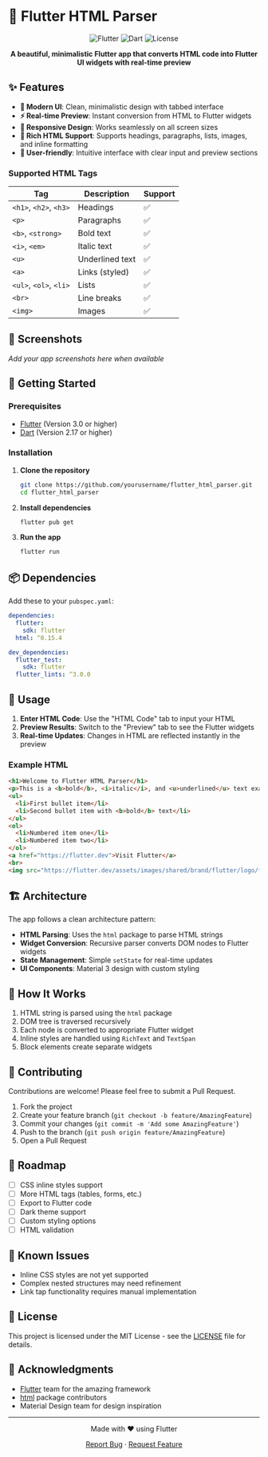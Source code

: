 # 🚀 Flutter HTML Parser

<div align="center">
  <p>
    <img src="https://img.shields.io/badge/Flutter-02569B?style=for-the-badge&logo=flutter&logoColor=white" alt="Flutter" />
    <img src="https://img.shields.io/badge/Dart-0175C2?style=for-the-badge&logo=dart&logoColor=white" alt="Dart" />
    <img src="https://img.shields.io/badge/License-MIT-green.svg?style=for-the-badge" alt="License" />
  </p>
  
  <p>
    <strong>A beautiful, minimalistic Flutter app that converts HTML code into Flutter UI widgets with real-time preview</strong>
  </p>
</div>

## ✨ Features

- **🎨 Modern UI**: Clean, minimalistic design with tabbed interface
- **⚡ Real-time Preview**: Instant conversion from HTML to Flutter widgets
- **📱 Responsive Design**: Works seamlessly on all screen sizes
- **🔧 Rich HTML Support**: Supports headings, paragraphs, lists, images, and inline formatting
- **🎯 User-friendly**: Intuitive interface with clear input and preview sections

### Supported HTML Tags

| Tag | Description | Support |
|-----|-------------|---------|
| `<h1>`, `<h2>`, `<h3>` | Headings | ✅ |
| `<p>` | Paragraphs | ✅ |
| `<b>`, `<strong>` | Bold text | ✅ |
| `<i>`, `<em>` | Italic text | ✅ |
| `<u>` | Underlined text | ✅ |
| `<a>` | Links (styled) | ✅ |
| `<ul>`, `<ol>`, `<li>` | Lists | ✅ |
| `<br>` | Line breaks | ✅ |
| `<img>` | Images | ✅ |

## 📱 Screenshots

*Add your app screenshots here when available*

## 🚀 Getting Started

### Prerequisites

- [Flutter](https://flutter.dev/docs/get-started/install) (Version 3.0 or higher)
- [Dart](https://dart.dev/get-dart) (Version 2.17 or higher)

### Installation

1. **Clone the repository**
   ```bash
   git clone https://github.com/yourusername/flutter_html_parser.git
   cd flutter_html_parser
   ```

2. **Install dependencies**
   ```bash
   flutter pub get
   ```

3. **Run the app**
   ```bash
   flutter run
   ```

## 📦 Dependencies

Add these to your `pubspec.yaml`:

```yaml
dependencies:
  flutter:
    sdk: flutter
  html: ^0.15.4

dev_dependencies:
  flutter_test:
    sdk: flutter
  flutter_lints: ^3.0.0
```

## 🎯 Usage

1. **Enter HTML Code**: Use the "HTML Code" tab to input your HTML
2. **Preview Results**: Switch to the "Preview" tab to see the Flutter widgets
3. **Real-time Updates**: Changes in HTML are reflected instantly in the preview

### Example HTML

```html
<h1>Welcome to Flutter HTML Parser</h1>
<p>This is a <b>bold</b>, <i>italic</i>, and <u>underlined</u> text example.</p>
<ul>
  <li>First bullet item</li>
  <li>Second bullet item with <b>bold</b> text</li>
</ul>
<ol>
  <li>Numbered item one</li>
  <li>Numbered item two</li>
</ol>
<a href="https://flutter.dev">Visit Flutter</a>
<br>
<img src="https://flutter.dev/assets/images/shared/brand/flutter/logo/flutter-lockup.png" />
```

## 🏗️ Architecture

The app follows a clean architecture pattern:

- **HTML Parsing**: Uses the `html` package to parse HTML strings
- **Widget Conversion**: Recursive parser converts DOM nodes to Flutter widgets
- **State Management**: Simple `setState` for real-time updates
- **UI Components**: Material 3 design with custom styling

## 🔄 How It Works

1. HTML string is parsed using the `html` package
2. DOM tree is traversed recursively
3. Each node is converted to appropriate Flutter widget
4. Inline styles are handled using `RichText` and `TextSpan`
5. Block elements create separate widgets

## 🤝 Contributing

Contributions are welcome! Please feel free to submit a Pull Request.

1. Fork the project
2. Create your feature branch (`git checkout -b feature/AmazingFeature`)
3. Commit your changes (`git commit -m 'Add some AmazingFeature'`)
4. Push to the branch (`git push origin feature/AmazingFeature`)
5. Open a Pull Request

## 📝 Roadmap

- [ ] CSS inline styles support
- [ ] More HTML tags (tables, forms, etc.)
- [ ] Export to Flutter code
- [ ] Dark theme support
- [ ] Custom styling options
- [ ] HTML validation

## 🐛 Known Issues

- Inline CSS styles are not yet supported
- Complex nested structures may need refinement
- Link tap functionality requires manual implementation

## 📄 License

This project is licensed under the MIT License - see the [LICENSE](LICENSE) file for details.

## 🙏 Acknowledgments

- [Flutter](https://flutter.dev/) team for the amazing framework
- [html](https://pub.dev/packages/html) package contributors
- Material Design team for design inspiration

---

<div align="center">
  <p>Made with ❤️ using Flutter</p>
  <p>
    <a href="https://github.com/yourusername/flutter_html_parser/issues">Report Bug</a>
    ·
    <a href="https://github.com/yourusername/flutter_html_parser/issues">Request Feature</a>
  </p>
</div>
